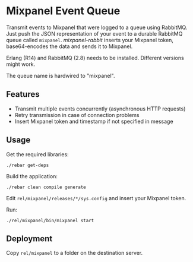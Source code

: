 Mixpanel Event Queue
====================

Transmit events to Mixpanel that were logged to a queue using RabbitMQ. Just
push the JSON representation of your event to a durable RabbitMQ queue called
`mixpanel`. *mixpanel-rabbit*  inserts your Mixpanel token, base64-encodes the
data and sends it to Mixpanel.

Erlang (R14) and RabbitMQ (2.8) needs to be installed. Different versions might
work.

The queue name is hardwired to "mixpanel".

Features
--------

  * Transmit multiple events concurrently (asynchronous HTTP requests)
  * Retry transmission in case of connection problems
  * Insert Mixpanel token and timestamp if not specified in message

Usage
-----

Get the required libraries:

`./rebar get-deps`

Build the application:

`./rebar clean compile generate`

Edit `rel/mixpanel/releases/*/sys.config` and insert your Mixpanel token.

Run:

`./rel/mixpanel/bin/mixpanel start`

Deployment
----------

Copy `rel/mixpanel` to a folder on the destination server.
